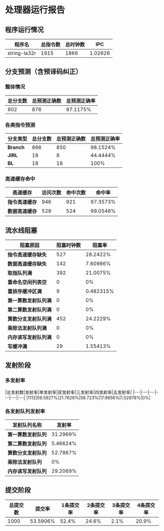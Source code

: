 # 处理器运行报告
## 程序运行情况
|程序名|总指令数|总时钟数|IPC|
|---|---|---|---|
|string-la32r|1915|1866|1.02626|

## 分支预测（含预译码纠正）
### 整体情况
|总分支数|总预测正确数|总预测正确率|
|---|---|---|
|902|876|97.1175%|

### 各类指令预测
|分支类型|总分支数|总预测正确数|总预测正确率|
|---|---|---|---|
|**Branch**| 866 | 850 | 98.1524%|
|**JIRL**| 18 | 8 | 44.4444%|
|**BL**| 18 | 18 | 100%|

### 高速缓存命中
|高速缓存|访问次数|命中次数|命中率|
|---|---|---|---|
|**指令高速缓存**| 946 | 921 | 97.3573%|
|**数据高速缓存**| 529 | 524 | 99.0548%|
## 流水线阻塞
|阻塞原因|阻塞时钟数|阻塞率|
|---|---|---|
|**指令高速缓存缺失**| 527 | 28.2422%|
|**数据高速缓存缺失**| 142 | 7.60986%|
|**取指队列满**| 392 | 21.0075%|
|**重命名空闲列表空**|0 | 0%|
|**重排序缓冲区满**|9 | 0.482315%|
|**第一算数发射队列满**|0 | 0%|
|**第二算数发射队列满**|0 | 0%|
|**算数分支发射队列满**|452 | 24.2229%|
|**乘除法发射队列满**|0 | 0%|
|**内存读写发射队列满**|0 | 0%|
|**写缓冲满**|29 | 1.55413%|

## 发射阶段
### 多发射率
|总发射数|发射率|单发射率|双发射率|三发射率|四发射率|五发射率|
|---|---|---|---|---|---|
|1112|59.5927%|21.7626%|58.723%|17.9856%|1.52878%|0%|

### 各发射队列发射率
|发射队列名称|发射率|
|---|---|
|**第一算数发射队列**|31.2969%|
|**第二算数发射队列**|5.46624%|
|**算数分支发射队列**|52.7867%|
|**乘除法发射队列**|0%|
|**内存读写发射队列**|29.2069%|

## 提交阶段
|总提交数|提交率|1条提交率|2条提交率|3条提交率|4条提交率|
|---|---|---|---|---|---|
|1000|53.5906%|52.4%|24.6%|2.1%|20.9%|

